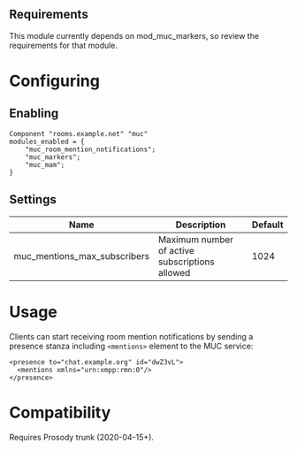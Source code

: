 ## Requirements

This module currently depends on mod_muc_markers, so review the requirements for that module.

# Configuring

## Enabling

``` {.lua}
Component "rooms.example.net" "muc"
modules_enabled = {
    "muc_room_mention_notifications";
    "muc_markers";
    "muc_mam";
}
```

## Settings

|Name |Description |Default |
|-----|------------|--------|
|muc_mentions_max_subscribers| Maximum number of active subscriptions allowed | 1024 |

# Usage
Clients can start receiving room mention notifications by sending a presence stanza including `<mentions>` element to the MUC service:
```
<presence to="chat.example.org" id="dwZ3vL">
  <mentions xmlns="urn:xmpp:rmn:0"/>
</presence>
```


# Compatibility

Requires Prosody trunk (2020-04-15+).

